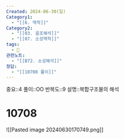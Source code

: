 ```yaml
---
Created: 2024-06-30(일)
Category1:
  - "[[6. 역학]]"
Category2:
  - "[[03. 골조해석]]"
  - "[[07. 소성역학]]"
tags:
  - 🧮
관련노트:
  - "[[B72. 소성해석]]"
정답:
  - "[[10708 풀이]]"
---
```

중요::4
풀이::OO
반복도::9
설명::복합구조물의 해석
#  10708
![[Pasted image 20240630170749.png]]
